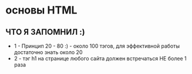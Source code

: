 # основы HTML 
## ЧТО Я ЗАПОМНИЛ :)

- 1 - Принцип 20 - 80 :) - около 100 тэгов, для эффективной работы достаточно знать около 20
- 2 - тэг h1 на странице любого сайта должен встречаться НЕ более 1 раза 
